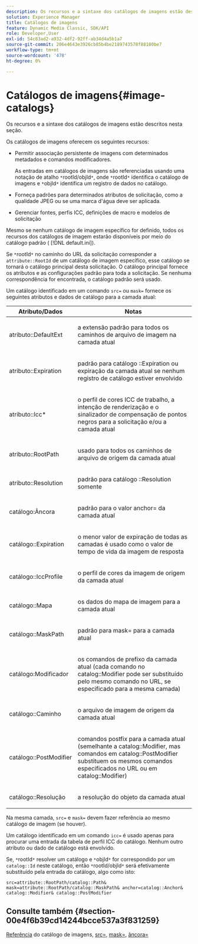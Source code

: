 ```yaml
---
description: Os recursos e a sintaxe dos catálogos de imagens estão descritos nesta seção.
solution: Experience Manager
title: Catálogos de imagens
feature: Dynamic Media Classic, SDK/API
role: Developer,User
exl-id: 54c83ad2-a932-4df2-92ff-ab34d4a5b1a7
source-git-commit: 206e4643e3926cb85b4be2189743578f88180be7
workflow-type: tm+mt
source-wordcount: '478'
ht-degree: 0%

---
```


# Catálogos de imagens{#image-catalogs}

Os recursos e a sintaxe dos catálogos de imagens estão descritos nesta seção.

Os catálogos de imagens oferecem os seguintes recursos:

* Permitir associação persistente de imagens com determinados metadados e comandos modificadores.

   As entradas em catálogos de imagens são referenciadas usando uma notação de atalho `*`rootId/objId`*`, onde `*`rootId`*` identifica o catálogo de imagens e `*`objId`*` identifica um registro de dados no catálogo.
* Forneça padrões para determinados atributos de solicitação, como a qualidade JPEG ou se uma marca d&#39;água deve ser aplicada.
* Gerenciar fontes, perfis ICC, definições de macro e modelos de solicitação

Mesmo se nenhum catálogo de imagem específico for definido, todos os recursos dos catálogos de imagem estarão disponíveis por meio do catálogo padrão ( [!DNL default.ini]).

Se `*`rootId`*` no caminho do URL da solicitação corresponder a `attribute::RootId` de um catálogo de imagem específico, esse catálogo se tornará o catálogo principal desta solicitação. O catálogo principal fornece os atributos e as configurações padrão para toda a solicitação. Se nenhuma correspondência for encontrada, o catálogo padrão será usado.

Um catálogo identificado em um comando `src=` ou `mask=` fornece os seguintes atributos e dados de catálogo para a camada atual:

<table id="table_D3FA66EA5D054745900DE5A120885AA8"> 
 <thead> 
  <tr> 
   <th class="entry"> <b> Atributo/Dados</b> </th> 
   <th class="entry"> <b> Notas</b> </th> 
  </tr> 
 </thead>
 <tbody> 
  <tr> 
   <td> <p> <span class="codeph"> atributo::DefaultExt</span> </p> </td> 
   <td> <p> a extensão padrão para todos os caminhos de arquivo de imagem na camada atual </p> </td> 
  </tr> 
  <tr> 
   <td> <p> <span class="codeph"> atributo::Expiration</span> </p> </td> 
   <td> <p> padrão para catálogo <span class="codeph">::Expiration</span> ou expiração da camada atual se nenhum registro de catálogo estiver envolvido </p> </td> 
  </tr> 
  <tr> 
   <td> <p> <span class="codeph"> atributo::Icc*</span> </p> </td> 
   <td> <p> o perfil de cores ICC de trabalho, a intenção de renderização e o sinalizador de compensação de pontos negros para a solicitação e/ou a camada atual </p> </td> 
  </tr> 
  <tr> 
   <td> <p> <span class="codeph"> atributo::RootPath</span> </p> </td> 
   <td> <p> usado para todos os caminhos de arquivo de origem da camada atual </p> </td> 
  </tr> 
  <tr> 
   <td> <p> <span class="codeph"> atributo::Resolution</span> </p> </td> 
   <td> <p> padrão para catálogo <span class="codeph">::Resolution</span> somente </p> </td> 
  </tr> 
  <tr> 
   <td> <p> <span class="codeph"> catálogo:Âncora</span> </p> </td> 
   <td> <p> padrão para o valor <span class="codeph"> anchor=</span> da camada atual </p> </td> 
  </tr> 
  <tr> 
   <td> <p> <span class="codeph"> catálogo::Expiration</span> </p> </td> 
   <td> <p> o menor valor de expiração de todas as camadas é usado como o valor de tempo de vida da imagem de resposta </p> </td> 
  </tr> 
  <tr> 
   <td> <p> <span class="codeph"> catálogo::IccProfile</span> </p> </td> 
   <td> <p> o perfil de cores da imagem de origem da camada atual </p> </td> 
  </tr> 
  <tr> 
   <td> <p> <span class="codeph"> catálogo::Mapa</span> </p> </td> 
   <td> <p> os dados do mapa de imagem para a camada atual </p> </td> 
  </tr> 
  <tr> 
   <td> <p> <span class="codeph"> catálogo::MaskPath</span> </p> </td> 
   <td> <p> padrão para <span class="codeph"> mask=</span> para a camada atual </p> </td> 
  </tr> 
  <tr> 
   <td> <p> <span class="codeph"> catálogo:Modificador</span> </p> </td> 
   <td> <p> os comandos de prefixo da camada atual (cada comando no <span class="codeph"> catalog::Modifier</span> pode ser substituído pelo mesmo comando no URL, se especificado para a mesma camada) </p> </td> 
  </tr> 
  <tr> 
   <td> <p> <span class="codeph"> catálogo::Caminho</span> </p> </td> 
   <td> <p> o arquivo de imagem de origem da camada atual </p> </td> 
  </tr> 
  <tr> 
   <td> <p> <span class="codeph"> catálogo::PostModifier</span> </p> </td> 
   <td> <p> comandos postfix para a camada atual (semelhante a <span class="codeph"> catalog::Modifier</span>, mas comandos em <span class="codeph"> catalog::PostModifier</span> substituem os mesmos comandos especificados no URL ou em <span class="codeph"> catalog::Modifier</span>) </p> </td> 
  </tr> 
  <tr> 
   <td> <p> <span class="codeph"> catálogo::Resolução</span> </p> </td> 
   <td> <p> a resolução do objeto da camada atual </p> </td> 
  </tr> 
 </tbody> 
</table>

Na mesma camada, `src=` e `mask=` devem fazer referência ao mesmo catálogo de imagem (se houver).

Um catálogo identificado em um comando `icc=` é usado apenas para procurar uma entrada da tabela de perfil ICC do catálogo. Nenhum outro atributo ou dado de catálogo está envolvido.

Se, `*`rootId`*` resolver um catálogo e `*`objId`*` for correspondido por um `catalog::Id` neste catálogo, então `*`rootId/objId`*` será efetivamente substituído pela entrada do catálogo, algo como isto:

`src=attribute::RootPath/catalog::Path& mask=attribute::RootPath/catalog::MaskPath& anchor=catalog::Anchor& catalog::Modifier& catalog::PostModifier`

## Consulte também {#section-00e4f6b39cd14244bcce537a3f831259}

[Referência](../../../../../is-api/image-catalog/image-serving-api-ref/c-image-catalog-reference/c-overview/c-overview.md#concept-9ce2b6a133de45f783e95cabc5810ac3) do catálogo de imagens,  [src=](../../../../../is-api/http-ref/image-serving-api-ref/c-http-protocol-reference/c-command-reference/r-src.md#reference-f6506637778c4c69bf106a7924a91ab1),  [mask=](../../../../../is-api/http-ref/image-serving-api-ref/c-http-protocol-reference/c-command-reference/r-mask.md#reference-922254e027404fb890b850e2723ee06e),  [âncora=](../../../../../is-api/http-ref/image-serving-api-ref/c-http-protocol-reference/c-command-reference/r-anchor.md#reference-6661e548ab284b82828d8d94c8ddeb7c)
